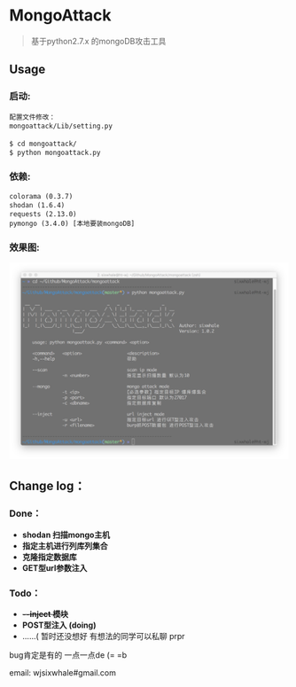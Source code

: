 # MongoAttack
> 基于python2.7.x 的mongoDB攻击工具

## Usage
### 启动:
```
配置文件修改：
mongoattack/Lib/setting.py

$ cd mongoattack/
$ python mongoattack.py
```
### 依赖:
```
colorama (0.3.7)
shodan (1.6.4) 
requests (2.13.0) 
pymongo (3.4.0) [本地要装mongoDB]
``` 
### 效果图:
![](imgs/cover.png)

## Change log：
### Done：
* **shodan 扫描mongo主机**
* **指定主机进行列库列集合**
* **克隆指定数据库**
* **GET型url参数注入**

### Todo：
* **~~--inject 模块~~**
* **POST型注入 (doing)**
* ......( 暂时还没想好 有想法的同学可以私聊 prpr


bug肯定是有的 一点一点de (= =b

email: wjsixwhale#gmail.com



